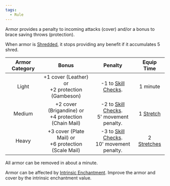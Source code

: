 ```yaml
---  
tags:  
  - Rule  
---  
```

Armor provides a penalty to incoming attacks (cover) and/or a bonus to brace saving throws (protection).  
  
When armor is [Shredded](./Shred.md), it stops providing any benefit if it accumulates 5 shred.  
  
|Armor Category|Bonus|Penalty|Equip Time|  
|:-:|:-:|:-:|:-:|  
|Light|+1 cover (Leather) or<br>+2 protection (Gambeson)|-1 to [Skill Checks](./Skill%20Check.md).|1 minute|  
|Medium|+2 cover (Brigandine) or<br>+4 protection (Chain Mail)|-2 to [Skill Checks](./Skill%20Check.md).<br>5' movement penalty.|1 [Stretch](./Stretch.md)|  
|Heavy|+3 cover (Plate Mail) or<br>+6 protection (Scale Mail)|-3 to [Skill Checks](./Skill%20Check.md).<br>10' movement penalty.|2 [Stretches](./Stretch.md)|  
  
All armor can be removed in about a minute.  
  
Armor can be affected by [Intrinsic Enchantment](./Intrinsic%20Enchantment.md). Improve the armor and cover by the intrinsic enchantment value.